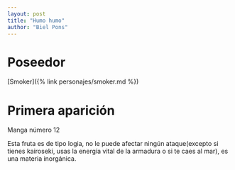 ```yaml
---
layout: post
title: "Humo humo"
author: "Biel Pons"
---
```


# Poseedor

[Smoker]({% link personajes/smoker.md %})

# Primera aparición

Manga número 12

Esta fruta es de tipo logia, no le puede afectar ningún ataque(excepto si tienes kairoseki, usas la energía vital de la armadura o si te caes al mar), es una materia inorgánica.
